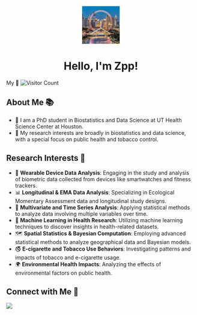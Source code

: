 <div align="center">
    <img src="zpp.jpg" width="100px" height="100px" alt="Profile Picture">
</div>

<h1 align="center">Hello, I'm Zpp!</h1>

My :eyes: ![Visitor Count](https://profile-counter.glitch.me/puyangzhao/count.svg)

## About Me 📚
- 🌱 I am a PhD student in Biostatistics and Data Science at UT Health Science Center at Houston.
- 💬 My research interests are broadly in biostatistics and data science, with a special focus on public health and tobacco control.

## Research Interests 🎯
- 🔬 **Wearable Device Data Analysis**: Engaging in the study and analysis of biometric data collected from devices like smartwatches and fitness trackers.
- 📊 **Longitudinal & EMA Data Analysis**: Specializing in Ecological Momentary Assessment data and longitudinal study designs.
- 🧮 **Multivariate and Time Series Analysis**: Applying statistical methods to analyze data involving multiple variables over time.
- 🤖 **Machine Learning in Health Research**: Utilizing machine learning techniques to discover insights in health-related datasets.
- 🗺️ **Spatial Statistics & Bayesian Computation**: Employing advanced statistical methods to analyze geographical data and Bayesian models.
- 🚭 **E-cigarette and Tobacco Use Behaviors**: Investigating patterns and impacts of tobacco and e-cigarette usage.
- 🌍 **Environmental Health Impacts**: Analyzing the effects of environmental factors on public health.




## Connect with Me 🤝
<div>
    <!-- Replace `your_linkedin_profile` with your actual LinkedIn URL -->
    <a href="puyang-zhao-24343b191/"><img src="https://img.shields.io/badge/LinkedIn-0077B5?style=for-the-badge&logo=linkedin&logoColor=white"/></a>
    <!-- Add more social links if needed -->
</div>

